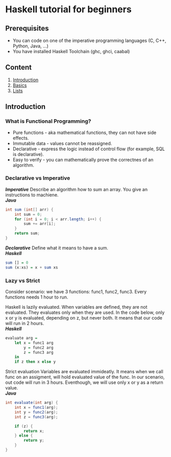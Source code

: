 # Haskell tutorial for beginners
## Prerequisites
 * You can code on one of the imperative programming languages (C, C++, Python, Java, ...)
 * You have installed Haskell Toolchain (ghc, ghci, caabal)

## Content
1. [Introduction](#intro)
2. [Basics](https://github.com/HimekoInaba/haskell-tutorial/blob/master/basics.hs)
3. [Lists](https://github.com/HimekoInaba/haskell-tutorial/blob/master/lists.hs)

<h2 id="intro">Introduction</h2>

### What is Functional Programming?
 - Pure functions - aka mathematical functions, they can not have side effects.
 - Immutable data - values cannot be reassigned.
 - Declarative    - express the logic instead of control flow (for example, SQL is declarative). 
 - Easy to verify - you can mathematically prove the correctnes of an algorithm.

### Declarative vs Imperative
***Imperative***
Describe an algorithm how to sum an array. You give an instructions to machiene.  
***Java***  
```java
int sum (int[] arr) {
    int sum = 0;
    for (int i = 0; i < arr.length; i++) {
        sum += arr[i];
    }
    return sum;
}
```

***Declarative***
Define what it means to have a sum.  
***Haskell***  
```haskell
sum [] = 0
sum (x:xs) = x + sum xs
```
### Lazy vs Strict
Consider scenario: we have 3 functions: func1, func2, func3. Every functions needs 1 hour to run.

Haskell is lazily evaluated.
When variables are defined, they are not evaluated. They evaluates only when they are used.
In the code below, only x or y is evaluated, depending on z, but never both.
It means that our code will run in 2 hours.  
***Haskell***  
```haskell
evaluate arg =
    let x = func1 arg
        y = func2 arg
        z = func3 arg
    in
    if z then x else y
```

Strict evaluation
Variables are evaluated immideatly. It means when we call func on an assigment, will hold evaluated value of the func.
In our scenario, out code will run in 3 hours. Eventhough, we will use only x or y as a return value.  
***Java***
```java
int evaluate(int arg) {
    int x = func1(arg);
    int y = func2(arg);
    int z = func3(arg);

    if (z) {
        return x;
    } else {
        return y;
    }
}
```
